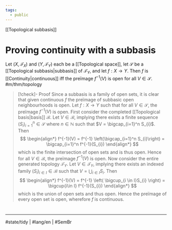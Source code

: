 ```yaml
---
tags:
  - public
---
```

[[Topological subbasis]]
# Proving continuity with a subbasis

Let $(X, \mathcal{T}_{X})$ and $(Y, \mathcal{T}_{Y})$ each be a [[Topological space]],
let $\mathcal{S}$ be a [[Topological subbasis|subbasis]] of $\mathcal{T}_{Y}$,
and let $f : X \to Y$.
Then $f$ is [[Continuity|continuous]] iff
the preïmage $f^{-1}(V)$ is open for all $V \in \mathcal{S}$.
#m/thm/topology 

> [!check]- Proof
> Since a subbasis is a family of open sets,
> it is clear that given continuous $f$ the preïmage of subbasic open neighbourhoods is open.
> Let $f : X \to Y$ such that for all $V \in \mathcal{S}$,
> the preïmage $f^{-1}(V)$ is open.
> First consider the completed [[Topological basis|basis]] $\mathcal{B}$.
> Let $V \in \mathcal{B}$, implying there exists a finite sequence $(S_{i})_{i=1}^n \in \mathcal{S}$ where $n \in \mathbb{N}$ such that $V = \bigcap_{i=1}^n S_{i}$.
> Then
> $$
> \begin{align*}
> f^{-1}(V) = f^{-1} \left(\bigcap_{i=1}^n S_{i}\right) = \bigcap_{i=1}^n f^{-1}(S_{i})
> \end{align*}
> $$
> which is the finite intersection of open sets and is thus open.
> Hence for all $V \in \mathcal{B}$,
> the preïmage $f^{-1}(V)$ is open.
> Now consider the entire generated topology $\mathcal{T}_{Y}$.
> Let $V \in \mathcal{T}_{Y}$, implying there exists an indexed family $(S_{i})_{i \in I} \in \mathcal{B}$ such that $V = \bigcup_{i \in I}S_{i}$.
> Then
> $$
> \begin{align*}
> f^{-1}(V) = f^{-1} \left( \bigcup_{i \in I}S_{i} \right) = \bigcup{i\in I} f^{-1}(S_{i}) 
> \end{align*}
> $$
> which is the union of open sets and thus open.
> Hence the preïmage of every open set is open,
> wherefore $f$ is continuous.
> <span class="QED"/>

#
---
#state/tidy | #lang/en | #SemBr
